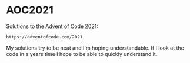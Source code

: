 # AOC2021

Solutions to the Advent of Code 2021:

    https://adventofcode.com/2021

My solutions try to be neat and I'm hoping understandable.
If I look at the code in a years time I hope to be able to
quickly understand it.

    